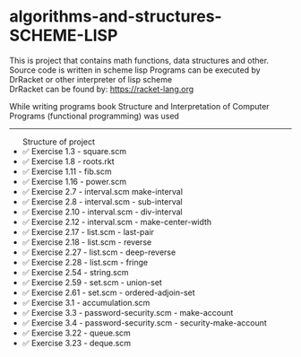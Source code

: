 # algorithms-and-structures-SCHEME-LISP
This is project that contains math functions, data structures and other. Source code is written in scheme lisp
Programs can be executed by DrRacket or other interpreter of lisp scheme<br>
DrRacket can be found by: https://racket-lang.org
<br>

While writing programs book Structure and Interpretation of Computer Programs (functional programming) was used

<hr>
<ul>
  Structure of project
  <li>✅ Exercise 1.3 - square.scm</li>
  <li>✅ Exercise 1.8 - roots.rkt</li>
  <li>✅ Exercise 1.11 - fib.scm</li>
  <li>✅ Exercise 1.16 - power.scm</li>
  <li>✅ Exercise 2.7 - interval.scm make-interval</li>
  <li>✅ Exercise 2.8 - interval.scm - sub-interval</li>
  <li>✅ Exercise 2.10 - interval.scm - div-interval</li>
  <li>✅ Exercise 2.12 - interval.scm - make-center-width</li>
  <li>✅ Exercise 2.17 - list.scm - last-pair</li>
  <li>✅ Exercise 2.18 - list.scm - reverse</li>
  <li>✅ Exercise 2.27 - list.scm - deep-reverse</li>
  <li>✅ Exercise 2.28 - list.scm - fringe</li>
  <li>✅ Exercise 2.54 - string.scm</li>
  <li>✅ Exercise 2.59 - set.scm - union-set</li>
  <li>✅ Exercise 2.61 - set.scm - ordered-adjoin-set</li>
  <li>✅ Exercise 3.1 - accumulation.scm</li>
  <li>✅ Exercise 3.3 - password-security.scm - make-account</li>
  <li>✅ Exercise 3.4 - password-security.scm - security-make-account</li>
  <li>✅ Exercise 3.22 - queue.scm</li>
  <li>✅ Exercise 3.23 - deque.scm</li>
</ul>
